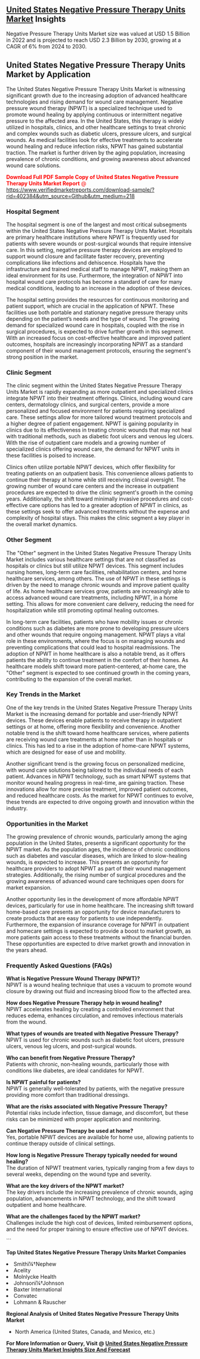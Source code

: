 <h2><a href="https://www.verifiedmarketreports.com/download-sample/?rid=402384&amp;utm_source=Github&amp;utm_medium=218" target="_blank">United States Negative Pressure Therapy Units Market</a> Insights</h2><p>Negative Pressure Therapy Units Market size was valued at USD 1.5 Billion in 2022 and is projected to reach USD 2.3 Billion by 2030, growing at a CAGR of 6% from 2024 to 2030.</p><p> <h2>United States Negative Pressure Therapy Units Market by Application</h2> <p>The United States Negative Pressure Therapy Units Market is witnessing significant growth due to the increasing adoption of advanced healthcare technologies and rising demand for wound care management. Negative pressure wound therapy (NPWT) is a specialized technique used to promote wound healing by applying continuous or intermittent negative pressure to the affected area. In the United States, this therapy is widely utilized in hospitals, clinics, and other healthcare settings to treat chronic and complex wounds such as diabetic ulcers, pressure ulcers, and surgical wounds. As medical facilities look for effective treatments to accelerate wound healing and reduce infection risks, NPWT has gained substantial traction. The market is further driven by the aging population, increasing prevalence of chronic conditions, and growing awareness about advanced wound care solutions. <p><p><span class=""><span style="color: #ff0000;"><strong>Download Full PDF Sample Copy of United States Negative Pressure Therapy Units Market Report</strong> @ </span><a href="https://www.verifiedmarketreports.com/download-sample/?rid=402384&amp;utm_source=Github&amp;utm_medium=218" target="_blank">https://www.verifiedmarketreports.com/download-sample/?rid=402384&amp;utm_source=Github&amp;utm_medium=218</a></span></p></p> <h3>Hospital Segment</h3> <p>The hospital segment is one of the largest and most critical subsegments within the United States Negative Pressure Therapy Units Market. Hospitals are primary healthcare institutions where NPWT is frequently used for patients with severe wounds or post-surgical wounds that require intensive care. In this setting, negative pressure therapy devices are employed to support wound closure and facilitate faster recovery, preventing complications like infections and dehiscence. Hospitals have the infrastructure and trained medical staff to manage NPWT, making them an ideal environment for its use. Furthermore, the integration of NPWT into hospital wound care protocols has become a standard of care for many medical conditions, leading to an increase in the adoption of these devices. <p>The hospital setting provides the resources for continuous monitoring and patient support, which are crucial in the application of NPWT. These facilities use both portable and stationary negative pressure therapy units depending on the patient’s needs and the type of wound. The growing demand for specialized wound care in hospitals, coupled with the rise in surgical procedures, is expected to drive further growth in this segment. With an increased focus on cost-effective healthcare and improved patient outcomes, hospitals are increasingly incorporating NPWT as a standard component of their wound management protocols, ensuring the segment's strong position in the market.</p> <h3>Clinic Segment</h3> <p>The clinic segment within the United States Negative Pressure Therapy Units Market is rapidly expanding as more outpatient and specialized clinics integrate NPWT into their treatment offerings. Clinics, including wound care centers, dermatology clinics, and surgical centers, provide a more personalized and focused environment for patients requiring specialized care. These settings allow for more tailored wound treatment protocols and a higher degree of patient engagement. NPWT is gaining popularity in clinics due to its effectiveness in treating chronic wounds that may not heal with traditional methods, such as diabetic foot ulcers and venous leg ulcers. With the rise of outpatient care models and a growing number of specialized clinics offering wound care, the demand for NPWT units in these facilities is poised to increase. <p>Clinics often utilize portable NPWT devices, which offer flexibility for treating patients on an outpatient basis. This convenience allows patients to continue their therapy at home while still receiving clinical oversight. The growing number of wound care centers and the increase in outpatient procedures are expected to drive the clinic segment's growth in the coming years. Additionally, the shift toward minimally invasive procedures and cost-effective care options has led to a greater adoption of NPWT in clinics, as these settings seek to offer advanced treatments without the expense and complexity of hospital stays. This makes the clinic segment a key player in the overall market dynamics.</p> <h3>Other Segment</h3> <p>The "Other" segment in the United States Negative Pressure Therapy Units Market includes various healthcare settings that are not classified as hospitals or clinics but still utilize NPWT devices. This segment includes nursing homes, long-term care facilities, rehabilitation centers, and home healthcare services, among others. The use of NPWT in these settings is driven by the need to manage chronic wounds and improve patient quality of life. As home healthcare services grow, patients are increasingly able to access advanced wound care treatments, including NPWT, in a home setting. This allows for more convenient care delivery, reducing the need for hospitalization while still promoting optimal healing outcomes. <p>In long-term care facilities, patients who have mobility issues or chronic conditions such as diabetes are more prone to developing pressure ulcers and other wounds that require ongoing management. NPWT plays a vital role in these environments, where the focus is on managing wounds and preventing complications that could lead to hospital readmissions. The adoption of NPWT in home healthcare is also a notable trend, as it offers patients the ability to continue treatment in the comfort of their homes. As healthcare models shift toward more patient-centered, at-home care, the "Other" segment is expected to see continued growth in the coming years, contributing to the expansion of the overall market.</p> <h3>Key Trends in the Market</h3> <p>One of the key trends in the United States Negative Pressure Therapy Units Market is the increasing demand for portable and user-friendly NPWT devices. These devices enable patients to receive therapy in outpatient settings or at home, offering more flexibility and convenience. Another notable trend is the shift toward home healthcare services, where patients are receiving wound care treatments at home rather than in hospitals or clinics. This has led to a rise in the adoption of home-care NPWT systems, which are designed for ease of use and mobility.</p> <p>Another significant trend is the growing focus on personalized medicine, with wound care solutions being tailored to the individual needs of each patient. Advances in NPWT technology, such as smart NPWT systems that monitor wound healing progress in real-time, are gaining traction. These innovations allow for more precise treatment, improved patient outcomes, and reduced healthcare costs. As the market for NPWT continues to evolve, these trends are expected to drive ongoing growth and innovation within the industry.</p> <h3>Opportunities in the Market</h3> <p>The growing prevalence of chronic wounds, particularly among the aging population in the United States, presents a significant opportunity for the NPWT market. As the population ages, the incidence of chronic conditions such as diabetes and vascular diseases, which are linked to slow-healing wounds, is expected to increase. This presents an opportunity for healthcare providers to adopt NPWT as part of their wound management strategies. Additionally, the rising number of surgical procedures and the growing awareness of advanced wound care techniques open doors for market expansion.</p> <p>Another opportunity lies in the development of more affordable NPWT devices, particularly for use in home healthcare. The increasing shift toward home-based care presents an opportunity for device manufacturers to create products that are easy for patients to use independently. Furthermore, the expansion of insurance coverage for NPWT in outpatient and homecare settings is expected to provide a boost to market growth, as more patients gain access to these treatments without the financial burden. These opportunities are expected to drive market growth and innovation in the years ahead.</p> <h3>Frequently Asked Questions (FAQs)</h3> <p><strong>What is Negative Pressure Wound Therapy (NPWT)?</strong><br>NPWT is a wound healing technique that uses a vacuum to promote wound closure by drawing out fluid and increasing blood flow to the affected area.</p> <p><strong>How does Negative Pressure Therapy help in wound healing?</strong><br>NPWT accelerates healing by creating a controlled environment that reduces edema, enhances circulation, and removes infectious materials from the wound.</p> <p><strong>What types of wounds are treated with Negative Pressure Therapy?</strong><br>NPWT is used for chronic wounds such as diabetic foot ulcers, pressure ulcers, venous leg ulcers, and post-surgical wounds.</p> <p><strong>Who can benefit from Negative Pressure Therapy?</strong><br>Patients with chronic, non-healing wounds, particularly those with conditions like diabetes, are ideal candidates for NPWT.</p> <p><strong>Is NPWT painful for patients?</strong><br>NPWT is generally well-tolerated by patients, with the negative pressure providing more comfort than traditional dressings.</p> <p><strong>What are the risks associated with Negative Pressure Therapy?</strong><br>Potential risks include infection, tissue damage, and discomfort, but these risks can be minimized with proper application and monitoring.</p> <p><strong>Can Negative Pressure Therapy be used at home?</strong><br>Yes, portable NPWT devices are available for home use, allowing patients to continue therapy outside of clinical settings.</p> <p><strong>How long is Negative Pressure Therapy typically needed for wound healing?</strong><br>The duration of NPWT treatment varies, typically ranging from a few days to several weeks, depending on the wound type and severity.</p> <p><strong>What are the key drivers of the NPWT market?</strong><br>The key drivers include the increasing prevalence of chronic wounds, aging population, advancements in NPWT technology, and the shift toward outpatient and home healthcare.</p> <p><strong>What are the challenges faced by the NPWT market?</strong><br>Challenges include the high cost of devices, limited reimbursement options, and the need for proper training to ensure effective use of NPWT devices.</p> ```</p><p><strong>Top United States Negative Pressure Therapy Units Market Companies</strong></p><div data-test-id=""><p><li>Smithï¼†Nephew</li><li> Acelity</li><li> Molnlycke Health</li><li> Johnsonï¼†Johnson</li><li> Baxter International</li><li> Convatec</li><li> Lohmann & Rauscher</li></p><div><strong>Regional Analysis of&nbsp;United States Negative Pressure Therapy Units Market</strong></div><ul><li dir="ltr"><p dir="ltr">North America&nbsp;(United States, Canada, and Mexico, etc.)</p></li></ul><p><strong>For More Information or Query, Visit @&nbsp;</strong><strong><a href="https://www.verifiedmarketreports.com/product/negative-pressure-therapy-units-market/?utm_source=Github&amp;utm_medium=218" target="_blank">United States Negative Pressure Therapy Units Market Insights Size And Forecast</a></strong></p></div>
